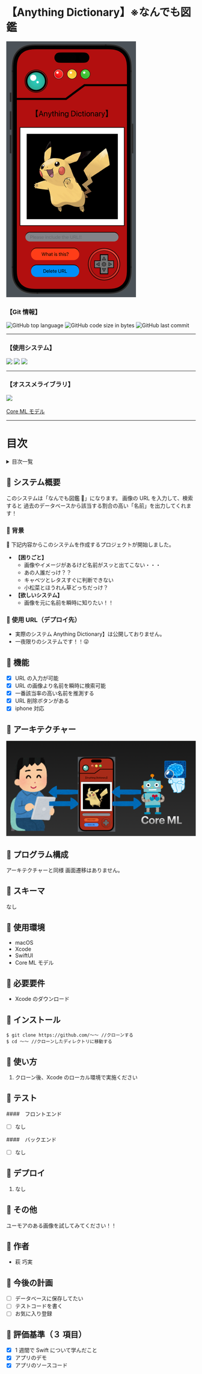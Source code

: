 # 【Anything Dictionary】※なんでも図鑑

![](img/2023-06-16-00-58-01.png)

### 【Git 情報】

![GitHub top language](https://img.shields.io/github/languages/top/hagi-takumi/swift_img_CHK)
![GitHub code size in bytes](https://img.shields.io/github/languages/code-size/hagi-takumi/swift_img_CHK)
![GitHub last commit](https://img.shields.io/github/last-commit/hagi-takumi/swift_img_CHK)

---

### 【使用システム】

<div>
<img src="https://img.shields.io/badge/-Xcode-1575F9.svg?logo=xcode&style=plastic">
<img src="https://img.shields.io/badge/-Swift-FA7343.svg?logo=swift&style=plastic">
<img src="https://img.shields.io/badge/-Core%20ML%20Model-EF9421.svg?logo=swift&style=plastic">
</div>

<hr>

### 【オススメライブラリ】

<div>
<img src="https://img.shields.io/badge/-Core%20ML%20Model-EF9421.svg?logo=swift&style=plastic">

[Core ML モデル](https://developer.apple.com/jp/machine-learning/models/)

</div>

<hr>

# 目次

<details>

<summary>目次一覧</summary>

<!-- START doctoc generated TOC please keep comment here to allow auto update -->
<!-- DON'T EDIT THIS SECTION, INSTEAD RE-RUN doctoc TO UPDATE -->

- [🎤 システム概要](#-%E3%82%B7%E3%82%B9%E3%83%86%E3%83%A0%E6%A6%82%E8%A6%81)
  - [🎤 背景](#-%E8%83%8C%E6%99%AF)
  - [🎤 使用 URL（デプロイ先）](#-%E4%BD%BF%E7%94%A8-url%E3%83%87%E3%83%97%E3%83%AD%E3%82%A4%E5%85%88)
- [🎤 機能](#-%E6%A9%9F%E8%83%BD)
- [🎤 アーキテクチャー](#-%E3%82%A2%E3%83%BC%E3%82%AD%E3%83%86%E3%82%AF%E3%83%81%E3%83%A3%E3%83%BC)
- [🎤 プログラム構成](#-%E3%83%97%E3%83%AD%E3%82%B0%E3%83%A9%E3%83%A0%E6%A7%8B%E6%88%90)
- [🎤 スキーマ](#-%E3%82%B9%E3%82%AD%E3%83%BC%E3%83%9E)
- [🎤 使用環境](#-%E4%BD%BF%E7%94%A8%E7%92%B0%E5%A2%83)
- [🎤 必要要件](#-%E5%BF%85%E8%A6%81%E8%A6%81%E4%BB%B6)
- [🎤 インストール](#-%E3%82%A4%E3%83%B3%E3%82%B9%E3%83%88%E3%83%BC%E3%83%AB)
- [🎤 使い方](#-%E4%BD%BF%E3%81%84%E6%96%B9)
- [🎤 テスト](#-%E3%83%86%E3%82%B9%E3%83%88)
- [🎤 デプロイ](#-%E3%83%87%E3%83%97%E3%83%AD%E3%82%A4)
- [🎤 その他](#-%E3%81%9D%E3%81%AE%E4%BB%96)
- [🎤 作者](#-%E4%BD%9C%E8%80%85)
- [🎤 今後の計画](#-%E4%BB%8A%E5%BE%8C%E3%81%AE%E8%A8%88%E7%94%BB)
- [🎤 評価基準（8 項目）](#-%E8%A9%95%E4%BE%A1%E5%9F%BA%E6%BA%968-%E9%A0%85%E7%9B%AE)

<!-- END doctoc generated TOC please keep comment here to allow auto update -->

</details>

## 🎤 システム概要

このシステムは「なんでも図鑑 🧠」になります。
画像の URL を入力して、検索すると
過去のデータベースから該当する割合の高い「名前」を出力してくれます！

### 🎤 背景

🚩 下記内容からこのシステムを作成するプロジェクトが開始しました。

- **【困りごと】**
  - 画像やイメージがあるけど名前がスッと出てこない・・・
  - あの人誰だっけ？？
  - キャベツとレタスすぐに判断できない
  - 小松菜とほうれん草どっちだっけ？
- **【欲しいシステム】**
  - 画像を元に名前を瞬時に知りたい！！

### 🎤 使用 URL（デプロイ先）

- 実際のシステム Anything Dictionary】は公開しておりません。
- 一夜限りのシステムです！！😜

## 🎤 機能

- [x] URL の入力が可能
- [x] URL の画像より名前を瞬時に検索可能
- [x] 一番該当率の高い名前を推測する
- [x] URL 削除ボタンがある
- [x] iphone 対応

## 🎤 アーキテクチャー

![](img/2023-06-16-02-40-45.png)

## 🎤 プログラム構成

アーキテクチャーと同様
画面遷移はありません。

## 🎤 スキーマ

なし

## 🎤 使用環境

- macOS
- Xcode
- SwiftUI
- Core ML モデル

## 🎤 必要要件

- Xcode のダウンロード

## 🎤 インストール

```
$ git clone https://github.com/〜〜 //クローンする
$ cd 〜〜 //クローンしたディレクトリに移動する
```

## 🎤 使い方

1. クローン後、Xcode のローカル環境で実施ください

## 🎤 テスト

####　フロントエンド

- [ ] なし

####　バックエンド

- [ ] なし

## 🎤 デプロイ

1. なし

## 🎤 その他

ユーモアのある画像を試してみてください！！

## 🎤 作者

- 萩 巧実

## 🎤 今後の計画

- [ ] データベースに保存してたい
- [ ] テストコードを書く
- [ ] お気に入り登録

## 🎤 評価基準（３ 項目）

- [x] 1 週間で Swift について学んだこと
- [x] アプリのデモ
- [x] アプリのソースコード

